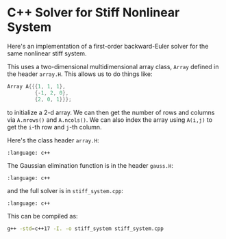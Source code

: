 # C++ Solver for Stiff Nonlinear System

Here's an implementation of a first-order backward-Euler solver for
the same nonlinear stiff system.


This uses a two-dimensional multidimensional array class, ``Array`` defined
in the header ``array.H``.  This allows us to do things like:

```c++
Array A{{{1, 1, 1},
         {-1, 2, 0},
         {2, 0, 1}}};
```

to initialize a 2-d array.  We can then get the number of rows and
columns via ``A.nrows()`` and ``A.ncols()``.  We can also index the
array using ``A(i,j)`` to get the ``i``-th row and ``j``-th column.

Here's the class header ``array.H``:

```{literalinclude} ../../examples/cxx_stiff_network/array.H
:language: c++
```

The Gaussian elimination function is in the header ``gauss.H``:

```{literalinclude} ../../examples/cxx_stiff_network/gauss.H
:language: c++
```

and the full solver is in ``stiff_system.cpp``:

```{literalinclude} ../../examples/cxx_stiff_network/stiff_system.cpp
:language: c++
```

This can be compiled as:

```bash
g++ -std=c++17 -I. -o stiff_system stiff_system.cpp
```


